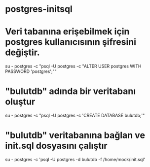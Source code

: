 # postgres-initsql

# Veri tabanına erişebilmek için postgres kullanıcısının şifresini değiştir.
su - postgres -c "psql -U postgres -c \"ALTER USER postgres WITH PASSWORD 'postgres';\""

# "bulutdb" adında bir veritabanı oluştur
su - postgres -c "psql -U postgres -c 'CREATE DATABASE bulutdb;'"

# "bulutdb" veritabanına bağlan ve init.sql dosyasını çalıştır
su - postgres -c 'psql -U postgres -d bulutdb -f /home/mock/init.sql'